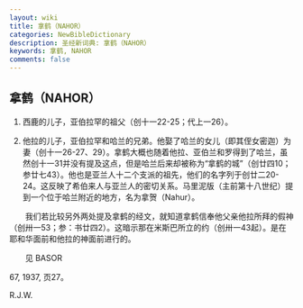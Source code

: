 ```yaml
---
layout: wiki
title: 拿鹤（NAHOR）
categories: NewBibleDictionary
description: 圣经新词典: 拿鹤（NAHOR）
keywords: 拿鹤, NAHOR
comments: false
---
```


## 拿鹤（NAHOR）

1. 西鹿的儿子，亚伯拉罕的祖父（创十一22-25；代上一26）。

2. 他拉的儿子，亚伯拉罕和哈兰的兄弟。他娶了哈兰的女儿（即其侄女密迦）为妻（创十一26-27、29）。拿鹤大概也随着他拉、亚伯兰和罗得到了哈兰，虽然创十一31并没有提及这点，但是哈兰后来却被称为“拿鹤的城”（创廿四10；参廿七43）。他也是亚兰人十二个支派的祖先，他们的名字列于创廿二20-24。这反映了希伯来人与亚兰人的密切关系。马里泥版（主前第十八世纪）提到一个位于哈兰附近的地方，名为拿贺（Nahur）。

　　我们若比较另外两处提及拿鹤的经文，就知道拿鹤信奉他父亲他拉所拜的假神（创卅一53；参：书廿四2）。这暗示那在米斯巴所立的约（创卅一43起）。是在耶和华面前和他拉的神面前进行的。

　　见 BASOR

67, 1937, 页27。

R.J.W.








